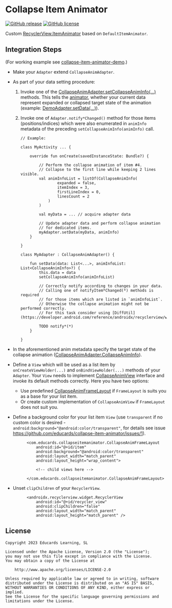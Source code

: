 # Collapse Item Animator

[![GitHub release](https://img.shields.io/github/v/release/educards/collapse-item-animator?include_prereleases&style=flat-square)](https://github.com/educards/collapse-item-animator/releases)
[![GitHub license](https://img.shields.io/github/license/educards/collapse-item-animator?style=flat-square)](https://github.com/educards/collapse-item-animator/blob/main/LICENSE)

Custom [RecyclerView.ItemAnimator](https://developer.android.com/reference/androidx/recyclerview/widget/RecyclerView.ItemAnimator) based on `DefaultItemAnimator`.

## Integration Steps

(For working example see [collapse-item-animator-demo](https://github.com/educards/collapse-item-animator/tree/main/collapse-item-animator-demo).)

* Make your `Adapter` extend `CollapseAnimAdapter`.

* As part of your data setting procedure:
  1. Invoke one of the [CollapseAnimAdapter.setCollapseAnimInfo(...)](https://github.com/educards/collapse-item-animator/blob/main/collapse-item-animator/src/main/java/com/educards/collapseitemanimator/CollapseAnimAdapter.kt) methods.
     This tells the [animator](https://github.com/educards/collapse-item-animator/blob/main/collapse-item-animator/src/main/java/com/educards/collapseitemanimator/CollapseItemAnimator.kt),
     whether your current data represent expanded or collapsed target state of the animation
     (example: [DemoAdapter.setData(...)](https://github.com/educards/collapse-item-animator/blob/main/collapse-item-animator-demo/src/main/java/com/educards/collapseitemanimator/demo/DemoAdapter.kt)).
  2. Invoke one of `Adapter.notify*Changed()` method for those items (positions/indices)
     which were also enumerated in `animInfo` metadata of the preceding `setCollapseAnimInfo(animInfo)` call.

     ```
     // Example:

     class MyActivity ... {

         override fun onCreate(savedInstanceState: Bundle?) {

             // Perform the collapse animation of item #4.
             // Collapse to the first line while keeping 2 lines visible.
             val animInfoList = listOf(CollapseAnimInfo(
                     expanded = false,
                     itemIndex = 3,
                     firstLineIndex = 0,
                     linesCount = 2
                 )
             )

             val myData = ... // acquire adapter data

             // Update adapter data and perform collapse animation
             // for dedicated items.
             myAdapter.setData(myData, animInfo)
         }

     }

     class MyAdapter : CollapseAnimAdapter() {

         fun setData(data: List<...>, animInfoList: List<CollapseAnimInfo>?) {
             this.data = data
             setCollapseAnimInfo(animInfoList)

             // Correctly notify according to changes in your data.
             // Calling one of notifyItem*Changed(*) methods is required
             // for those items which are listed in `animInfoList`.
             // Otherwise the collapse animation might not be performed correctly.
             // For this task consider using [DiffUtil](https://developer.android.com/reference/androidx/recyclerview/widget/DiffUtil).

             TODO notify*(*)
         }

     }
     ```

* In the aforementioned anim metadata specify the target state of the collapse animation
  ([CollapseAnimAdapter.CollapseAnimInfo](https://github.com/educards/collapse-item-animator/blob/main/collapse-item-animator/src/main/java/com/educards/collapseitemanimator/CollapseAnimAdapter.kt)).

* Define a `View` which will be used as a list item by `onCreateViewHolder(...)` and `onBindViewHolder(...)` methods of your `Adapter`.
  Your `View` needs to implement [CollapseAnimView](https://github.com/educards/collapse-item-animator/blob/main/collapse-item-animator/src/main/java/com/educards/collapseitemanimator/CollapseAnimView.kt) interface and invoke its default methods correctly.
  Here you have two options:
  * Use predefined [CollapseAnimFrameLayout](https://github.com/educards/collapse-item-animator/blob/main/collapse-item-animator/src/main/java/com/educards/collapseitemanimator/CollapseAnimFrameLayout.kt)
    if `FrameLayout` is suits you as a base for your list item.
  * Or create custom implementation of `CollapseAnimView` if `FrameLayout` does not suit you.

* Define a background color for your list item `View`
  (use `transparent` if no custom color is desired - `android:background="@android:color/transparent"`,
  for details see issue https://github.com/educards/collapse-item-animator/issues/1).

  ```
        <com.educards.collapseitemanimator.CollapseAnimFrameLayout
            android:id="@+id/item"
            android:background="@android:color/transparent"
            android:layout_width="match_parent"
            android:layout_height="wrap_content">

            <!-- child views here -->

        </com.educards.collapseitemanimator.CollapseAnimFrameLayout>
  ```

* Unset `clipChildren` of your `RecyclerView`.
  ```
        <androidx.recyclerview.widget.RecyclerView
            android:id="@+id/recycler_view"
            android:clipChildren="false"
            android:layout_width="match_parent"
            android:layout_height="match_parent" />
  ```


## License
```
Copyright 2023 Educards Learning, SL

Licensed under the Apache License, Version 2.0 (the "License");
you may not use this file except in compliance with the License.
You may obtain a copy of the License at

    http://www.apache.org/licenses/LICENSE-2.0

Unless required by applicable law or agreed to in writing, software
distributed under the License is distributed on an "AS IS" BASIS,
WITHOUT WARRANTIES OR CONDITIONS OF ANY KIND, either express or implied.
See the License for the specific language governing permissions and
limitations under the License.
```
